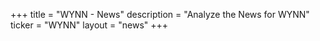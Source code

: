 +++
title = "WYNN - News"
description = "Analyze the News for WYNN"
ticker = "WYNN"
layout = "news"
+++

